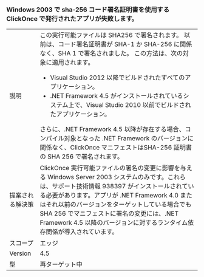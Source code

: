 ### <a name="apps-published-with-clickonce-that-use-a-sha-256-code-signing-certificate-may-fail-on-windows-2003"></a>Windows 2003 で sha-256 コード署名証明書を使用する ClickOnce で発行されたアプリが失敗します。

|   |   |
|---|---|
|説明|この実行可能ファイルは SHA256 で署名されます。 以前は、コード署名証明書が SHA-1 か SHA-256 に関係なく、SHA 1 で署名されました。 この方法は、次の対象に適用されます。<ul><li>Visual Studio 2012 以降でビルドされたすべてのアプリケーション。</li><li>.NET Framework 4.5 がインストールされているシステム上で、Visual Studio 2010 以前でビルドされたアプリケーション。</li></ul>さらに、.NET Framework 4.5 以降が存在する場合、コンパイル対象となった .NET Framework のバージョンに関係なく、ClickOnce マニフェストはSHA-256 証明書の SHA 256 で署名されます。|
|提案される解決策|ClickOnce 実行可能ファイルの署名の変更に影響を与える Windows Server 2003 システムのみです。これらは、サポート技術情報 938397 がインストールされている必要があります。アプリが .NET Framework 4.0 またはそれ以前のバージョンをターゲットしている場合でも SHA 256 でマニフェストに署名の変更には、.NET Framework 4.5 以降のバージョンに対するランタイム依存関係が導入されています。|
|スコープ|エッジ|
|Version|4.5|
|型|再ターゲット中|

